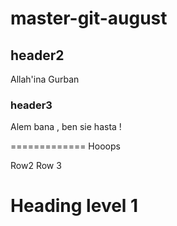 # master-git-august 
## header2
Allah'ina Gurban
### header3
Alem bana , ben sie hasta !

=============
Hooops 

Row2
Row 3

	
Heading level 1
===============
